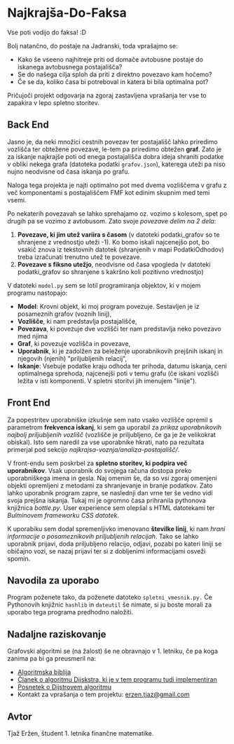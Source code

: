 
# Najkrajša-Do-Faksa

Vse poti vodijo do faksa! :D

Bolj natančno, do postaje na Jadranski, toda vprašajmo se: 
- Kako še vseeno najhitreje priti od domače avtobusne postaje do iskanega avtobusnega postajališča? 
- Se do našega cilja sploh da priti z direktno povezavo kam hočemo? 
- Če se da, koliko časa bi potreboval in katera bi bila optimalna pot? 

Pričujoči projekt odgovarja na zgoraj zastavljena vprašanja ter vse to zapakira v lepo spletno storitev.

## Back End

Jasno je, da neki množici cestnih povezav ter postajališč lahko priredimo vozlišča ter obtežene povezave, le-tem pa priredimo obtežen **graf**. Zato je za iskanje najkrajše poti od enega postajališča dobra ideja shraniti podatke v obliki nekega grafa (datoteka podatki `grafov.json`), katerega uteži pa niso nujno neodvisne od časa iskanja po grafu.

Naloga tega projekta je najti optimalno pot med dvema vozliščema v grafu z več komponentami s postajališčem FMF kot edinim skupnim med temi vsemi. 

Po nekaterih povezavah se lahko sprehajamo oz. vozimo s kolesom, spet po drugih pa se vozimo z avtobusom. Zato svoje *povezave delim na 2 dela*: 

1. **Povezave, ki jim utež variira s časom** (v datoteki podatki_grafov so te shranjene z vrednostjo uteži -1). Ko bomo iskali najcenejšo pot, bo vsakič znova iz tekstovnih datotek (shranjenih v mapi PodatkiOdhodov) treba izračunati trenutno utež te povezave.
2. **Povezave s fiksno utežjo**, neodvisne od časa vpogleda (v datoteki podatki_grafov so shranjene s kakršno koli pozitivno vrednostjo)

V datoteki `model.py` sem se lotil programiranja objektov, ki v mojem programu nastopajo:
- **Model**: Krovni objekt, ki moj program povezuje. Sestavljen je iz posameznih grafov (voznih linij),
- **Vozlišče**, ki nam predstavlja postajališče,
- **Povezava**, ki povezuje dve vozlišči ter nam predstavlja neko povezavo med njima
- **Graf**, ki povezuje vozlišča in povezave,
- **Uporabnik**, ki je zadolžen za beleženje uporabnikovih prejšnih iskanj in njegovih (njenih) "priljubljenih relacij",
- **Iskanje**: Vsebuje podatke kraju odhoda ter prihoda, datumu iskanja, ceni optimalnega sprehoda, najcenejši poti v temu grafu (če iskani vozlišči ležita v isti komponenti. V spletni storitvi jih imenujem "linije").

## Front End

Za popestritev uporabniške izkušnje sem nato vsako vozlišče opremil s parametrom **frekvenca iskanj**, ki sem ga uporabil za *prikaz uporabnikovih najbolj priljubljenih vozlišč* (vozlišče je priljubljeno, če ga je že velikokrat obiskal). Isto sem naredil za vse uporabnike hkrati, nato pa rezultata primerjal pod sekcijo *najkrajsa-voznja/analiza-postajališč/*.

V front-endu sem poskrbel za **spletno storitev, ki podpira več uporabnikov**. Vsak uporabnik do svojega računa dostopa preko uporabniškega imena in gesla. Naj omenim še, da so vsi zgoraj omenjeni objekti opremljeni z metodami za shranjevanje in branje podatkov. Zato lahko uporabnik program zapre, se naslednji dan vrne ter še vedno vidi svoja prejšna iskanja. Tukaj mi je ogromno časa prihranila pythonova knjižnica *bottle.py*. User experience sem olepšal s HTML datotekami ter *Bulminovem frameworku CSS datotek*.

K uporabiku sem dodal spremenljivko imenovano **številke linij**, ki nam *hrani informacije o posameznikovih priljubljenih relacijah*. Tako se lahko uporabnik prijavi, doda priljubljeno relacijo, odjavi, pozabi po kateri liniji se običajno vozi, se nazaj prijavi ter si z dobljenimi informacijami osveži spomin.

## Navodila za uporabo

Program poženete tako, da poženete datoteko `spletni_vmesnik.py.` Če Pythonovih knjižnic `hashlib` in `dateutil` še nimate, si ju boste morali za uporabo tega programa predhodno naložiti.

## Nadaljne raziskovanje

Grafovski algoritmi se (na žalost) še ne obravnajo v 1. letniku, če pa koga zanima pa bi ga preusmeril na:
- [Algoritmska biblija](https://edutechlearners.com/download/Introduction_to_algorithms-3rd%20Edition.pdf)
- [Članek o algoritmu Dijskstra, ki je v tem programu tudi implementiran](https://www.programiz.com/dsa/dijkstra-algorithm)
- [Posnetek o Dijstrovem algoritmu](https://www.youtube.com/watch?v=GazC3A4OQTE)
- Kontakt za vprašanja o tem projektu: erzen.tjaz@gmail.com

## Avtor

Tjaž Eržen, študent 1. letnika finančne matematike.
